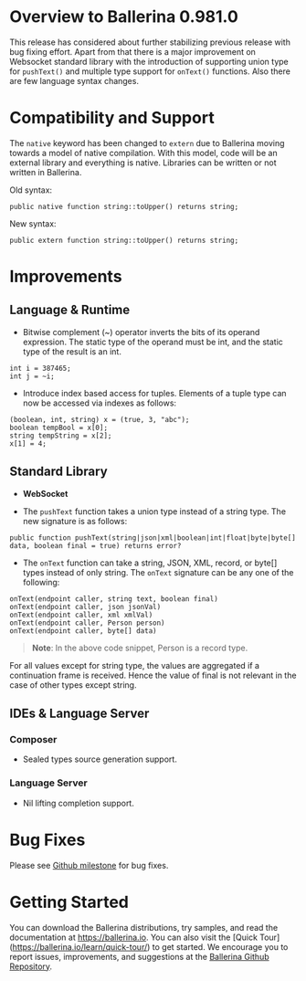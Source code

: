 # Overview to Ballerina 0.981.0

This release has considered about further stabilizing previous release with bug fixing effort. Apart from that there is a major improvement on Websocket standard library with the introduction of supporting union type for `pushText()` and multiple type support for `onText()` functions. Also there are few language syntax changes.

# Compatibility and Support

The `native` keyword has been changed to `extern` due to Ballerina moving towards a model of native compilation. With this model, code will be an external library and everything is native. Libraries can be written or not written in Ballerina.

Old syntax:

``` ballerina
public native function string::toUpper() returns string;
```

New syntax:

``` ballerina
public extern function string::toUpper() returns string;
```

# Improvements

## Language & Runtime

- Bitwise complement (~) operator inverts the bits of its operand expression. The static type of the operand must be int, and the static type of the result is an int.

```ballerina
int i = 387465;
int j = ~i;
```

- Introduce index based access for tuples. Elements of a tuple type can now be accessed via indexes as follows:

```ballerina
(boolean, int, string) x = (true, 3, "abc");
boolean tempBool = x[0];
string tempString = x[2];
x[1] = 4;
```

## Standard Library

- **WebSocket**

- The `pushText` function takes a union type instead of a string type. The new signature is as follows: 

``` ballerina
public function pushText(string|json|xml|boolean|int|float|byte|byte[] data, boolean final = true) returns error? 
```

- The `onText` function can take a string, JSON, XML, record, or byte[] types instead of only string. The `onText` signature can be any one of the following:

``` ballerina
onText(endpoint caller, string text, boolean final)
onText(endpoint caller, json jsonVal)
onText(endpoint caller, xml xmlVal)
onText(endpoint caller, Person person)
onText(endpoint caller, byte[] data)
```

> **Note**: In the above code snippet, Person is a record type.

For all values except for string type, the values are aggregated if a continuation frame is received. Hence the value of final is not relevant in the case of other types except string.

## IDEs & Language Server

### Composer

- Sealed types source generation support.

### Language Server

- Nil lifting completion support.

# Bug Fixes

Please see [Github milestone](https://github.com/ballerina-platform/ballerina-lang/issues?q=is%3Aissue+milestone%3A0.981.0+is%3Aclosed+label%3AType%2FBug) for bug fixes.

# Getting Started

You can download the Ballerina distributions, try samples, and read the documentation at https://ballerina.io. You can also visit the [Quick Tour] (https://ballerina.io/learn/quick-tour/) to get started. We encourage you to report issues, improvements, and suggestions at the [Ballerina Github Repository](https://github.com/ballerina-platform/ballerina-lang).
